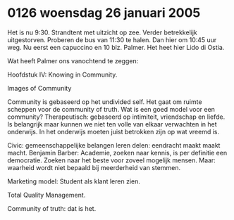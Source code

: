 # 0126 woensdag 26 januari 2005
Het is nu 9:30. Strandtent met uitzicht op zee. Verder betrekkelijk uitgestorven. Proberen de bus van 11:30 te halen. Dan hier om 10:45 uur weg. Nu eerst een capuccino en 10 blz. Palmer. Het heet hier Lido di Ostia.

Wat heeft Palmer ons vanochtend te zeggen:

Hoofdstuk IV: Knowing in Community.

Images of Community

Community is gebaseerd op het undivided self. Het gaat om ruimte scheppen voor de community of truth. Wat is een goed model voor een community? Therapeutisch: gebaseerd op intimiteit, vriendschap en liefde. Is belangrijk maar kunnen we niet ten volle van elkaar verwachten in het onderwijs. In het onderwijs moeten juist betrokken zijn op wat vreemd is.

Civic: gemeenschappelijke belangen leren delen: eendracht maakt maakt macht. Benjamin Barber: Academie, zoeken naar kennis, is per definitie een democratie. Zoeken naar het beste voor zoveel mogelijk mensen. Maar: waarheid wordt niet bepaald bij meerderheid van stemmen.

Marketing model: Student als klant leren zien. 

Total Quality Management.

Community of truth: dat is het.